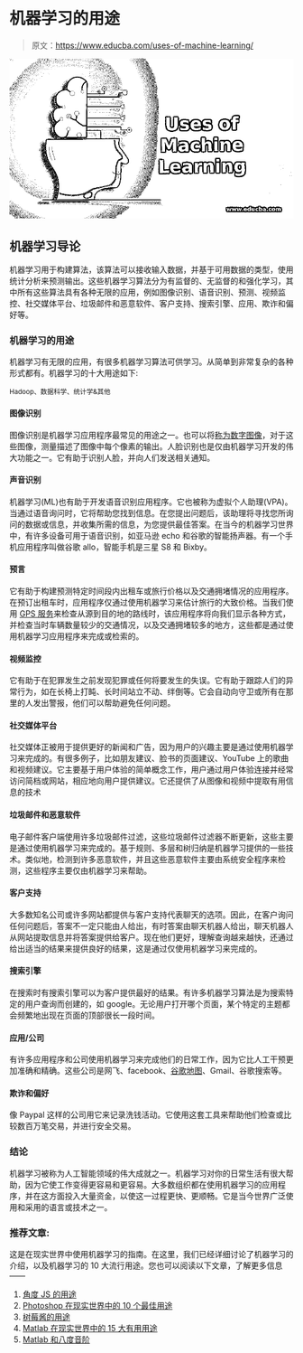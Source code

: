# 机器学习的用途

> 原文：<https://www.educba.com/uses-of-machine-learning/>

![Uses of Machine Learning](img/469918c047699bd771a0c4585222c4ad.png)



## 机器学习导论

机器学习用于构建算法，该算法可以接收输入数据，并基于可用数据的类型，使用统计分析来预测输出。这些机器学习算法分为有监督的、无监督的和强化学习，其中所有这些算法具有各种无限的应用，例如图像识别、语音识别、预测、视频监控、社交媒体平台、垃圾邮件和恶意软件、客户支持、搜索引擎、应用、欺诈和偏好等。

### 机器学习的用途

机器学习有无限的应用，有很多机器学习算法可供学习。从简单到非常复杂的各种形式都有。机器学习的十大用途如下:

<small>Hadoop、数据科学、统计学&其他</small>

#### 图像识别

图像识别是机器学习应用程序最常见的用途之一。也可以将[称为数字图像](https://www.educba.com/what-is-digital-image/)，对于这些图像，测量描述了图像中每个像素的输出。人脸识别也是仅由机器学习开发的伟大功能之一。它有助于识别人脸，并向人们发送相关通知。

#### 声音识别

机器学习(ML)也有助于开发语音识别应用程序。它也被称为虚拟个人助理(VPA)。当通过语音询问时，它将帮助您找到信息。在您提出问题后，该助理将寻找您所询问的数据或信息，并收集所需的信息，为您提供最佳答案。在当今的机器学习世界中，有许多设备可用于语音识别，如亚马逊 echo 和谷歌的智能扬声器。有一个手机应用程序叫做谷歌 allo，智能手机是三星 S8 和 Bixby。

#### 预言

它有助于构建预测特定时间段内出租车或旅行价格以及交通拥堵情况的应用程序。在预订出租车时，应用程序仅通过使用机器学习来估计旅行的大致价格。当我们使用 [GPS 服务](https://www.educba.com/what-is-gps/)来检查从源到目的地的路线时，该应用程序将向我们显示各种方式，并检查当时车辆数量较少的交通情况，以及交通拥堵较多的地方，这些都是通过使用机器学习应用程序来完成或检索的。

#### 视频监控

它有助于在犯罪发生之前发现犯罪或任何将要发生的失误。它有助于跟踪人们的异常行为，如在长椅上打盹、长时间站立不动、绊倒等。它会自动向守卫或所有在那里的人发出警报，他们可以帮助避免任何问题。

#### 社交媒体平台

社交媒体正被用于提供更好的新闻和广告，因为用户的兴趣主要是通过使用机器学习来完成的。有很多例子，比如朋友建议、脸书的页面建议、YouTube 上的歌曲和视频建议。它主要基于用户体验的简单概念工作，用户通过用户体验连接并经常访问简档或网站，相应地向用户提供建议。它还提供了从图像和视频中提取有用信息的技术

#### 垃圾邮件和恶意软件

电子邮件客户端使用许多垃圾邮件过滤，这些垃圾邮件过滤器不断更新，这些主要是通过使用机器学习来完成的。基于规则、多层和树归纳是机器学习提供的一些技术。类似地，检测到许多恶意软件，并且这些恶意软件主要由系统安全程序来检测，这些程序主要仅由机器学习来帮助。

#### 客户支持

大多数知名公司或许多网站都提供与客户支持代表聊天的选项。因此，在客户询问任何问题后，答案不一定只能由人给出，有时答案由聊天机器人给出，聊天机器人从网站提取信息并将答案提供给客户。现在他们更好，理解查询越来越快，还通过给出适当的结果来提供良好的结果，这是通过仅使用机器学习来完成的。

#### 搜索引擎

在搜索时有搜索引擎可以为客户提供最好的结果。有许多机器学习算法是为搜索特定的用户查询而创建的，如 google。无论用户打开哪个页面，某个特定的主题都会频繁地出现在页面的顶部很长一段时间。

#### 应用/公司

有许多应用程序和公司使用机器学习来完成他们的日常工作，因为它比人工干预更加准确和精确。这些公司是网飞、facebook、[谷歌地图](https://www.educba.com/career-in-google-maps/)、Gmail、谷歌搜索等。

#### 欺诈和偏好

像 Paypal 这样的公司用它来记录洗钱活动。它使用这套工具来帮助他们检查或比较数百万笔交易，并进行安全交易。

### 结论

机器学习被称为人工智能领域的伟大成就之一。机器学习对你的日常生活有很大帮助，因为它使工作变得更容易和更容易。大多数组织都在使用机器学习的应用程序，并在这方面投入大量资金，以使这一过程更快、更顺畅。它是当今世界广泛使用和采用的语言或技术之一。

### 推荐文章:

这是在现实世界中使用机器学习的指南。在这里，我们已经详细讨论了机器学习的介绍，以及机器学习的 10 大流行用途。您也可以阅读以下文章，了解更多信息——

1.  [角度 JS 的用途](https://www.educba.com/uses-of-angular-js/)
2.  [Photoshop 在现实世界中的 10 个最佳用途](https://www.educba.com/uses-of-photoshop/)
3.  [树莓酱的用途](https://www.educba.com/uses-of-raspberry-pi/)
4.  [Matlab 在现实世界中的 15 大有用用途](https://www.educba.com/uses-of-matlab/)
5.  [Matlab 和八度音阶](https://www.educba.com/matlab-vs-octave/)






